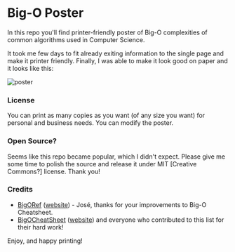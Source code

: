 # Big-O Poster

In this repo you'll find printer-friendly poster of Big-O complexities of common algorithms used in Computer Science.

It took me few days to fit already exiting information to the single page and make it printer friendly. Finally, I was able to make it look good on paper and it looks like this:

![poster](https://cloud.githubusercontent.com/assets/1477672/16572711/6fd95eb8-4220-11e6-9389-c384da8553e0.jpg)

### License

You can print as many copies as you want (of any size you want) for personal and business needs. You can modify the poster.

### Open Source?

Seems like this repo became popular, which I didn't expect. Please give me some time to polish the source and release it under MIT [Creative Commons?] license. Thank you!

### Credits

* [BigORef](https://github.com/josem/bigoref) ([website](http://bigoref.com/)) - José, thanks for your improvements to Big-O Cheatsheet.
* [BigOCheatSheet](https://github.com/ericdrowell/BigOCheatSheet) ([website](http://bigocheatsheet.com/)) and everyone who contributed to this list for their hard work!

Enjoy, and happy printing!
